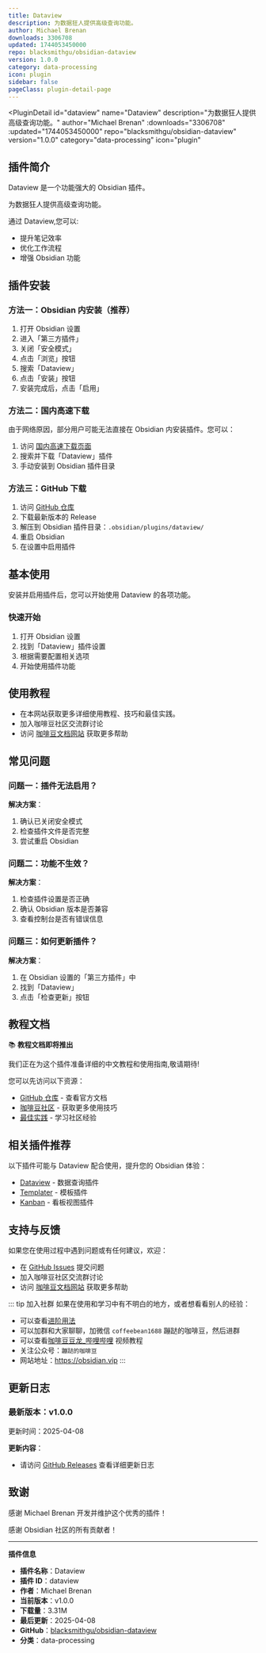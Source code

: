 ```yaml
---
title: Dataview
description: 为数据狂人提供高级查询功能。
author: Michael Brenan
downloads: 3306708
updated: 1744053450000
repo: blacksmithgu/obsidian-dataview
version: 1.0.0
category: data-processing
icon: plugin
sidebar: false
pageClass: plugin-detail-page
---
```


<PluginDetail
  id="dataview"
  name="Dataview"
  description="为数据狂人提供高级查询功能。"
  author="Michael Brenan"
  :downloads="3306708"
  :updated="1744053450000"
  repo="blacksmithgu/obsidian-dataview"
  version="1.0.0"
  category="data-processing"
  icon="plugin"
>

<!-- AUTO_GENERATED_START -->
## 插件简介

Dataview 是一个功能强大的 Obsidian 插件。

为数据狂人提供高级查询功能。

通过 Dataview,您可以:

- 提升笔记效率
- 优化工作流程
- 增强 Obsidian 功能

<!-- AUTO_GENERATED_END -->

<!-- AUTO_GENERATED_START -->
## 插件安装

### 方法一：Obsidian 内安装（推荐）

1. 打开 Obsidian 设置
2. 进入「第三方插件」
3. 关闭「安全模式」
4. 点击「浏览」按钮
5. 搜索「Dataview」
6. 点击「安装」按钮
7. 安装完成后，点击「启用」

### 方法二：国内高速下载

由于网络原因，部分用户可能无法直接在 Obsidian 内安装插件。您可以：

1. 访问 [国内高速下载页面](/zh/documentation/obsidian-plugins-download.html)
2. 搜索并下载「Dataview」插件
3. 手动安装到 Obsidian 插件目录

### 方法三：GitHub 下载

1. 访问 [GitHub 仓库](https://github.com/blacksmithgu/obsidian-dataview)
2. 下载最新版本的 Release
3. 解压到 Obsidian 插件目录：`.obsidian/plugins/dataview/`
4. 重启 Obsidian
5. 在设置中启用插件

## 基本使用

安装并启用插件后，您可以开始使用 Dataview 的各项功能。

### 快速开始

1. 打开 Obsidian 设置
2. 找到「Dataview」插件设置
3. 根据需要配置相关选项
4. 开始使用插件功能

<!-- AUTO_GENERATED_END -->

<!-- CUSTOM_CONTENT_START:tutorial -->
## 使用教程

- 在本网站获取更多详细使用教程、技巧和最佳实践。
- 加入咖啡豆社区交流群讨论
- 访问 [咖啡豆文档网站](https://obsidian.vip) 获取更多帮助

<!-- CUSTOM_CONTENT_END:tutorial -->

<!-- SHARED_CONTENT_START -->
## 常见问题

### 问题一：插件无法启用？

**解决方案**：
1. 确认已关闭安全模式
2. 检查插件文件是否完整
3. 尝试重启 Obsidian

### 问题二：功能不生效？

**解决方案**：
1. 检查插件设置是否正确
2. 确认 Obsidian 版本是否兼容
3. 查看控制台是否有错误信息

### 问题三：如何更新插件？

**解决方案**：
1. 在 Obsidian 设置的「第三方插件」中
2. 找到「Dataview」
3. 点击「检查更新」按钮

## 教程文档

📚 **教程文档即将推出**

我们正在为这个插件准备详细的中文教程和使用指南,敬请期待!

您可以先访问以下资源：
- [GitHub 仓库](https://github.com/blacksmithgu/obsidian-dataview) - 查看官方文档
- [咖啡豆社区](/zh/bases/) - 获取更多使用技巧
- [最佳实践](/zh/best-practices/) - 学习社区经验

## 相关插件推荐

以下插件可能与 Dataview 配合使用，提升您的 Obsidian 体验：

- [Dataview](/zh/plugins/dataview.html) - 数据查询插件
- [Templater](/zh/plugins/templater-obsidian.html) - 模板插件
- [Kanban](/zh/plugins/obsidian-kanban.html) - 看板视图插件

## 支持与反馈

如果您在使用过程中遇到问题或有任何建议，欢迎：

- 在 [GitHub Issues](https://github.com/blacksmithgu/obsidian-dataview/issues) 提交问题
- 加入咖啡豆社区交流群讨论
- 访问 [咖啡豆文档网站](https://obsidian.vip) 获取更多帮助

::: tip 加入社群
如果在使用和学习中有不明白的地方，或者想看看别人的经验：
- 可以查看[进阶用法](/zh/advanced)
- 可以加群和大家聊聊，加微信 `coffeebean1688` 蹦跶的咖啡豆，然后进群
- 可以查看[咖啡豆豆龙_哔哩哔哩](https://space.bilibili.com/618777356) 视频教程
- 关注公众号：`蹦跶的咖啡豆`
- 网站地址：https://obsidian.vip
:::
<!-- SHARED_CONTENT_END -->

<!-- AUTO_GENERATED_START -->
## 更新日志

### 最新版本：v1.0.0

更新时间：2025-04-08

**更新内容**：
- 请访问 [GitHub Releases](https://github.com/blacksmithgu/obsidian-dataview/releases) 查看详细更新日志

## 致谢

感谢 Michael Brenan 开发并维护这个优秀的插件！

感谢 Obsidian 社区的所有贡献者！

---

**插件信息**
- **插件名称**：Dataview
- **插件 ID**：dataview
- **作者**：Michael Brenan
- **当前版本**：v1.0.0
- **下载量**：3.31M
- **最后更新**：2025-04-08
- **GitHub**：[blacksmithgu/obsidian-dataview](https://github.com/blacksmithgu/obsidian-dataview)
- **分类**：data-processing
<!-- AUTO_GENERATED_END -->

</PluginDetail>

